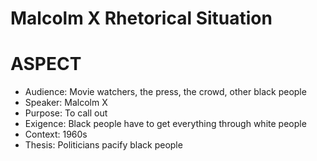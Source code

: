 # Malcolm X Rhetorical Situation

# ASPECT

- Audience: Movie watchers, the press, the crowd, other black people
- Speaker: Malcolm X
- Purpose: To call out
- Exigence: Black people have to get everything through white people
- Context: 1960s
- Thesis: Politicians pacify black people